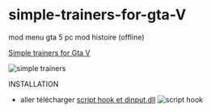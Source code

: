 # simple-trainers-for-gta-V
mod menu gta 5 pc mod histoire (offline)


<a href="https://fr.gta5-mods.com/scripts/simple-trainer-for-gtav">Simple trainers for Gta V</a>


<img class="fit-picture"
     src="https://img.gta5-mods.com/q85-w800/images/simple-trainer-for-gtav/f45d1d-optionsv.jpg"
     alt="simple trainers">
     </br>


INSTALLATION

- aller télécharger <a href="http://www.dev-c.com/gtav/scripthookv/">script hook et dinput.dll</a>
 <img class="fit-picture"
     src="https://i.imgur.com/GGP68q4.png"
     alt="script hook">
